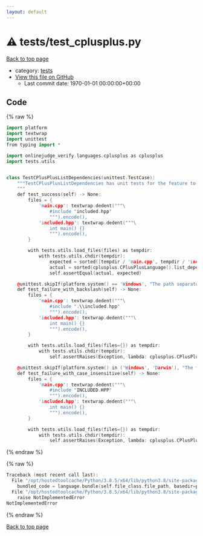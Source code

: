 ```yaml
---
layout: default
---
```


<!-- mathjax config similar to math.stackexchange -->
<script type="text/javascript" async
  src="https://cdnjs.cloudflare.com/ajax/libs/mathjax/2.7.5/MathJax.js?config=TeX-MML-AM_CHTML">
</script>
<script type="text/x-mathjax-config">
  MathJax.Hub.Config({
    TeX: { equationNumbers: { autoNumber: "AMS" }},
    tex2jax: {
      inlineMath: [ ['$','$'] ],
      processEscapes: true
    },
    "HTML-CSS": { matchFontHeight: false },
    displayAlign: "left",
    displayIndent: "2em"
  });
</script>

<script type="text/javascript" src="https://cdnjs.cloudflare.com/ajax/libs/jquery/3.4.1/jquery.min.js"></script>
<script src="https://cdn.jsdelivr.net/npm/jquery-balloon-js@1.1.2/jquery.balloon.min.js" integrity="sha256-ZEYs9VrgAeNuPvs15E39OsyOJaIkXEEt10fzxJ20+2I=" crossorigin="anonymous"></script>
<script type="text/javascript" src="../../assets/js/copy-button.js"></script>
<link rel="stylesheet" href="../../assets/css/copy-button.css" />


# :warning: tests/test_cplusplus.py

<a href="../../index.html">Back to top page</a>

* category: <a href="../../index.html#b61a6d542f9036550ba9c401c80f00ef">tests</a>
* <a href="{{ site.github.repository_url }}/blob/master/tests/test_cplusplus.py">View this file on GitHub</a>
    - Last commit date: 1970-01-01 00:00:00+00:00




## Code

<a id="unbundled"></a>
{% raw %}
```cpp
import platform
import textwrap
import unittest
from typing import *

import onlinejudge_verify.languages.cplusplus as cplusplus
import tests.utils


class TestCPlusPlusListDependencies(unittest.TestCase):
    """TestCPlusPlusListDependencies has unit tests for the feature to list dependencies of C++ files.
    """
    def test_success(self) -> None:
        files = {
            'main.cpp': textwrap.dedent("""\
                #include "included.hpp"
                """).encode(),
            'included.hpp': textwrap.dedent("""\
                int main() {}
                """).encode(),
        }

        with tests.utils.load_files(files) as tempdir:
            with tests.utils.chdir(tempdir):
                expected = sorted([tempdir / 'main.cpp', tempdir / 'included.hpp'])
                actual = sorted(cplusplus.CPlusPlusLanguage().list_dependencies(tempdir / 'main.cpp', basedir=tempdir))
                self.assertEqual(actual, expected)

    @unittest.skipIf(platform.system() == 'Windows', "The path separator should be '/' for this test.")
    def test_failure_with_backslash(self) -> None:
        files = {
            'main.cpp': textwrap.dedent("""\
                #include ".\\included.hpp"
                """).encode(),
            'included.hpp': textwrap.dedent("""\
                int main() {}
                """).encode(),
        }

        with tests.utils.load_files(files={}) as tempdir:
            with tests.utils.chdir(tempdir):
                self.assertRaises(Exception, lambda: cplusplus.CPlusPlusLanguage().list_dependencies(tempdir / 'main.cpp', basedir=tempdir))

    @unittest.skipIf(platform.system() in ('Windows', 'Darwin'), "The filesystem should be case-sensitive for this test.")
    def test_failure_with_case_insensitive(self) -> None:
        files = {
            'main.cpp': textwrap.dedent("""\
                #include "INCLUDED.HPP"
                """).encode(),
            'included.hpp': textwrap.dedent("""\
                int main() {}
                """).encode(),
        }

        with tests.utils.load_files(files={}) as tempdir:
            with tests.utils.chdir(tempdir):
                self.assertRaises(Exception, lambda: cplusplus.CPlusPlusLanguage().list_dependencies(tempdir / 'main.cpp', basedir=tempdir))

```
{% endraw %}

<a id="bundled"></a>
{% raw %}
```cpp
Traceback (most recent call last):
  File "/opt/hostedtoolcache/Python/3.8.5/x64/lib/python3.8/site-packages/onlinejudge_verify/docs.py", line 349, in write_contents
    bundled_code = language.bundle(self.file_class.file_path, basedir=pathlib.Path.cwd())
  File "/opt/hostedtoolcache/Python/3.8.5/x64/lib/python3.8/site-packages/onlinejudge_verify/languages/python.py", line 84, in bundle
    raise NotImplementedError
NotImplementedError

```
{% endraw %}

<a href="../../index.html">Back to top page</a>

